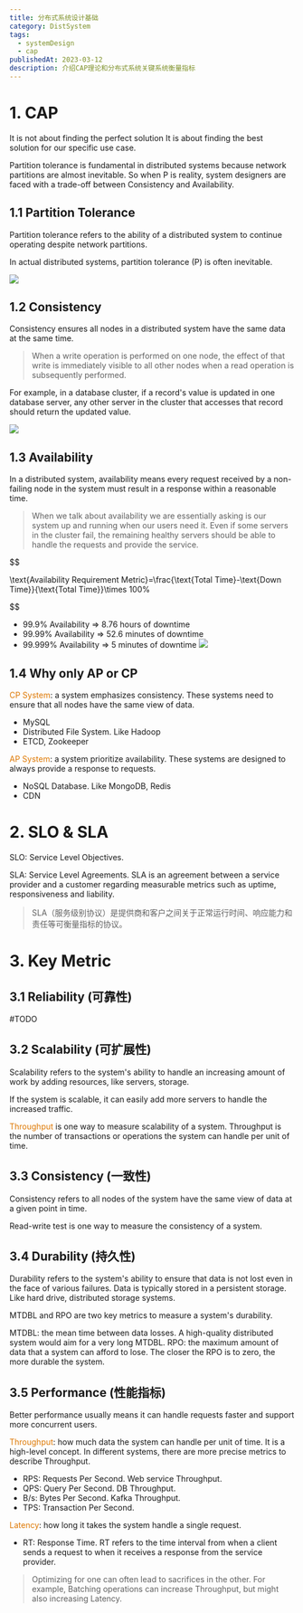 ```yaml
---
title: 分布式系统设计基础
category: DistSystem
tags:
  - systemDesign
  - cap
publishedAt: 2023-03-12
description: 介绍CAP理论和分布式系统关键系统衡量指标
---
```


# 1. CAP

It is not about finding the perfect solution 
It is about finding the best solution for our specific use case.

Partition tolerance is fundamental in distributed systems because network partitions are almost inevitable.
So when P is reality, system designers are faced with a trade-off between Consistency and Availability.

## 1.1 Partition Tolerance

Partition tolerance refers to the ability of a distributed system to continue operating despite network partitions.

In actual distributed systems, partition tolerance (P) is often inevitable.

![](/images/systemDesign-CAP-Partition.png)

## 1.2 Consistency

Consistency ensures all nodes in a distributed system have the same data at the same time.

> When a write operation is performed on one node, the effect of that write is immediately visible to all other nodes when a read operation is subsequently performed.

For example, in a database cluster, if a record's value is updated in one database server, any other server in the cluster that accesses that record should return the updated value.

![](/images/systemDesign-CAP-Consistency.png)

## 1.3 Availability

In a distributed system, availability means every request received by a non-failing node in the system must result in a response within a reasonable time.

> When we talk about availability we are essentially asking is our system up and running when our users need it. Even if some servers in the cluster fail, the remaining healthy servers should be able to handle the requests and provide the service.

$$

\text{Availability Requirement Metric}=\frac{\text{Total Time}-\text{Down Time}}{\text{Total Time}}\times 100\%

$$

- 99.9% Availability => 8.76 hours of downtime
- 99.99% Availability => 52.6 minutes of downtime
- 99.999% Availability => 5 minutes of downtime
![](/images/systemDesign-CAP-Availability.png)

## 1.4 Why only AP or CP

<font color="#de7802">CP System</font>: a system emphasizes consistency. These systems need to ensure that all nodes have the same view of data.
- MySQL
- Distributed File System. Like Hadoop
- ETCD, Zookeeper

<font color="#de7802">AP System</font>: a system prioritize availability. These systems are designed to always provide a response to requests.
- NoSQL Database. Like MongoDB, Redis
- CDN

# 2. SLO & SLA

SLO: Service Level Objectives. 

SLA: Service Level Agreements. SLA is an agreement between a service provider and a customer regarding measurable metrics such as uptime, responsiveness and liability.
> SLA（服务级别协议）是提供商和客户之间关于正常运行时间、响应能力和责任等可衡量指标的协议。
# 3. Key Metric

## 3.1 Reliability (可靠性)

#TODO 


## 3.2 Scalability (可扩展性)

Scalability refers to the system's ability to handle an increasing amount of work by adding resources, like servers, storage.

If the system is scalable, it can easily add more servers to handle the increased traffic.

<font color="#de7802">Throughput</font> is one way to measure scalability of a system. Throughput is the number of transactions or operations the system can handle per unit of time.

## 3.3 Consistency (一致性)

Consistency refers to all nodes of the system have the same view of data at a given point in time.

Read-write test is one way to measure the consistency of a system.

## 3.4 Durability (持久性)

Durability refers to the system's ability to ensure that data is not lost even in the face of various failures. Data is typically stored in a persistent storage. Like hard drive, distributed storage systems.

MTDBL and RPO are two key metrics to measure a system's durability.

MTDBL:  the mean time between data losses. A high-quality distributed system would aim for a very long MTDBL.
RPO: the maximum amount of data that a system can afford to lose. The closer the RPO is to zero, the more durable the system.

## 3.5 Performance (性能指标)

Better performance usually means it can handle requests faster and support more concurrent users.

<font color="#de7802">Throughput</font>: how much data the system can handle per unit of time. It is a high-level concept. In different systems, there are more precise metrics to describe Throughput.

- RPS: Requests Per Second. Web service Throughput.
- QPS: Query Per Second. DB Throughput. 
- B/s: Bytes Per Second. Kafka Throughput.
- TPS: Transaction Per Second.

<font color="#de7802">Latency</font>: how long it takes the system handle a single request.

- RT: Response Time. RT refers to the time interval from when a client sends a request to when it receives a response from the service provider.

> Optimizing for one can often lead to sacrifices in the other. For example, Batching operations can increase Throughput, but might also increasing Latency.



